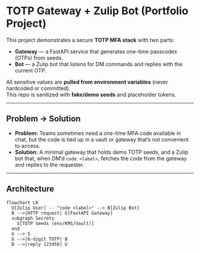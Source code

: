 # TOTP Gateway + Zulip Bot (Portfolio Project)

This project demonstrates a secure **TOTP MFA stack** with two parts:

- **Gateway** — a FastAPI service that generates one-time passcodes (OTPs) from seeds.
- **Bot** — a Zulip bot that listens for DM commands and replies with the current OTP.

All sensitive values are **pulled from environment variables** (never hardcoded or committed).  
This repo is sanitized with **fake/demo seeds** and placeholder tokens.

---

## Problem → Solution

- **Problem:** Teams sometimes need a one-time MFA code available in chat, but the code is tied up in a vault or gateway that’s not convenient to access.  
- **Solution:** A minimal gateway that holds demo TOTP seeds, and a Zulip bot that, when DM’d `code <label>`, fetches the code from the gateway and replies to the requester.

---

## Architecture

```mermaid
flowchart LR
  U[Zulip User] -- "code <label>" --> B[Zulip Bot]
  B -->|HTTP request| G[FastAPI Gateway]
  subgraph Secrets
    S[TOTP Seeds (env/KMS/Vault)]
  end
  G --> S
  G -->|6-digit TOTP| B
  B -->|reply 123456| U
